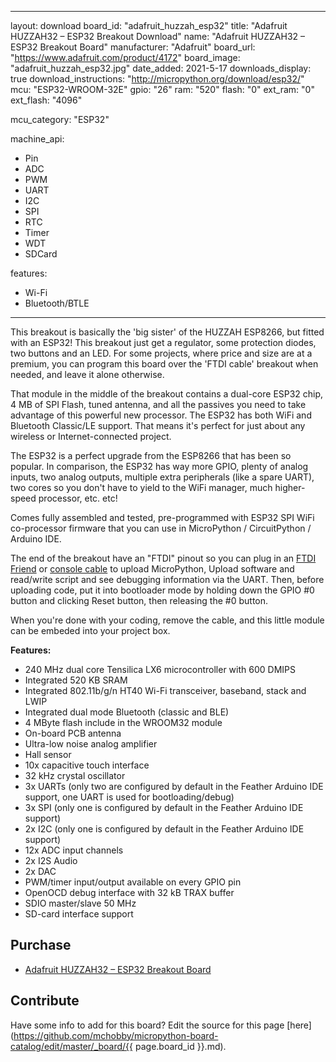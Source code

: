 
---
layout: download
board_id: "adafruit_huzzah_esp32"
title: "Adafruit HUZZAH32 – ESP32 Breakout Download"
name: "Adafruit HUZZAH32 – ESP32 Breakout Board"
manufacturer: "Adafruit"
board_url: "https://www.adafruit.com/product/4172"
board_image: "adafruit_huzzah_esp32.jpg"
date_added: 2021-5-17
downloads_display: true
download_instructions: "http://micropython.org/download/esp32/"
mcu: "ESP32-WROOM-32E"
gpio: "26"
ram: "520"
flash: "0"
ext_ram: "0"
ext_flash: "4096"

mcu_category: "ESP32"

machine_api:
  - Pin
  - ADC
  - PWM
  - UART
  - I2C
  - SPI
  - RTC
  - Timer
  - WDT
  - SDCard

features:
  - Wi-Fi
  - Bluetooth/BTLE
---

This breakout is basically the 'big sister' of the HUZZAH ESP8266, but fitted with an ESP32! This breakout just get a regulator, some protection diodes, two buttons and an LED. For some projects, where price and size are at a premium, you can program this board over the 'FTDI cable' breakout when needed, and leave it alone otherwise.


That module in the middle of the breakout contains a dual-core ESP32 chip, 4 MB of SPI Flash, tuned antenna, and all the passives you need to take advantage of this powerful new processor. The ESP32 has both WiFi and Bluetooth Classic/LE support. That means it's perfect for just about any wireless or Internet-connected project.


The ESP32 is a perfect upgrade from the ESP8266 that has been so popular. In comparison, the ESP32 has way more GPIO, plenty of analog inputs, two analog outputs, multiple extra peripherals (like a spare UART), two cores so you don't have to yield to the WiFi manager, much higher-speed processor, etc. etc!


Comes fully assembled and tested, pre-programmed with ESP32 SPI WiFi co-processor firmware that you can use in MicroPython / CircuitPython / Arduino IDE. 


The end of the breakout have an "FTDI" pinout so you can plug in an [FTDI Friend](https://www.adafruit.com/product/284) or [console cable](https://www.adafruit.com/product/70) to upload MicroPython, Upload software and read/write script and see debugging information via the UART. Then, before uploading code, put it into bootloader mode by holding down the GPIO #0 button and clicking Reset button, then releasing the #0 button.


When you're done with your coding, remove the cable, and this little module can be embeded into your project box.

**Features:**
* 240 MHz dual core Tensilica LX6 microcontroller with 600 DMIPS
* Integrated 520 KB SRAM
* Integrated 802.11b/g/n HT40 Wi-Fi transceiver, baseband, stack and LWIP
* Integrated dual mode Bluetooth (classic and BLE)
* 4 MByte flash include in the WROOM32 module
* On-board PCB antenna
* Ultra-low noise analog amplifier
* Hall sensor
* 10x capacitive touch interface
* 32 kHz crystal oscillator
* 3x UARTs (only two are configured by default in the Feather Arduino IDE support, one UART is used for bootloading/debug)
* 3x SPI (only one is configured by default in the Feather Arduino IDE support)
* 2x I2C (only one is configured by default in the Feather Arduino IDE support)
* 12x ADC input channels
* 2x I2S Audio
* 2x DAC
* PWM/timer input/output available on every GPIO pin
* OpenOCD debug interface with 32 kB TRAX buffer
* SDIO master/slave 50 MHz
* SD-card interface support

## Purchase
* [Adafruit HUZZAH32 – ESP32 Breakout Board](https://www.adafruit.com/product/4172)

## Contribute

Have some info to add for this board? Edit the source for this page [here](https://github.com/mchobby/micropython-board-catalog/edit/master/_board/{{ page.board_id }}.md).

